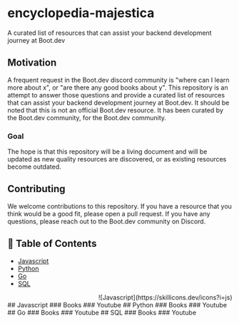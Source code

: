 # encyclopedia-majestica
A curated list of resources that can assist your backend development journey at Boot.dev

## Motivation

A frequent request in the Boot.dev discord community is "where can I learn more about x", or "are there any good books about y".
This repository is an attempt to answer those questions and provide a curated list of resources that can assist your backend development journey at Boot.dev.
It should be noted that this is not an official Boot.dev resource. It has been curated by the Boot.dev community, for the Boot.dev community.

### Goal
The hope is that this repository will be a living document and will be updated as new quality resources are discovered, or as existing resources become outdated.

## Contributing

We welcome contributions to this repository. If you have a resource that you think would be a good fit, please open a pull request. If you have any questions, please reach out to the Boot.dev community on Discord.


## :book: Table of Contents

- [Javascript](#javascript)
- [Python](#python)
- [Go](#go)
- [SQL](#sql)

<div style='text-align: right'>
![Javascript](https://skillicons.dev/icons?i=js)
</div>
## Javascript
### Books
### Youtube
## Python
### Books
### Youtube
## Go
### Books
### Youtube
## SQL
### Books
### Youtube
